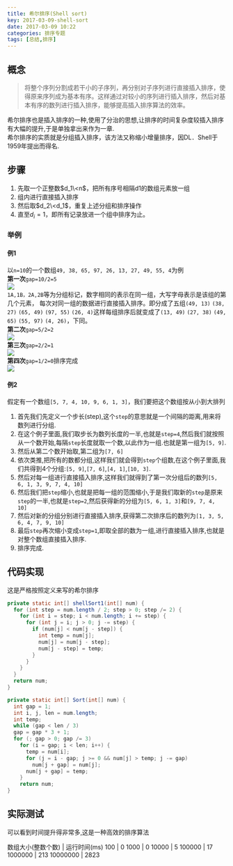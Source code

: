 ```yaml
---
title: 希尔排序(Shell sort)
key: 2017-03-09-shell-sort
date: 2017-03-09 10:22
categories: 排序专题
tags: [总结,排序]
---
```


## 概念
>将整个序列分割成若干小的子序列，再分别对子序列进行直接插入排序，使得原来序列成为基本有序。这样通过对较小的序列进行插入排序，然后对基本有序的数列进行插入排序，能够提高插入排序算法的效率。

希尔排序也是插入排序的一种,使用了分治的思想,让排序的时间复杂度较插入排序有大幅的提升,于是单独拿出来作为一章.  
希尔排序的实质就是分组插入排序，该方法又称缩小增量排序，因DL．Shell于1959年提出而得名.

## 步骤
1. 先取一个正整数$d_1\<n$，把所有序号相隔d1的数组元素放一组
2. 组内进行直接插入排序
3. 然后取$d_2\<d_1$，重复上述分组和排序操作
4. 直至$d_i=1$，即所有记录放进一个组中排序为止。
### 举例
#### 例1
以`n=10`的一个数组`49, 38, 65, 97, 26, 13, 27, 49, 55, 4`为例  
**第一次**`gap=10/2=5`  
![](http://olwt21mf4.bkt.clouddn.com/17-4-15/26888471-file_1492249853712_8ad2.png)  
`1A,1B，2A,2B`等为分组标记，数字相同的表示在同一组，大写字母表示是该组的第几个元素， 每次对同一组的数据进行直接插入排序。即分成了五组`(49, 13)` `(38, 27)` `(65, 49)` `(97, 55)` `(26, 4)`这样每组排序后就变成了`(13, 49)` `(27, 38)`  `(49, 65)` `(55, 97)` `(4, 26)`，下同。  
**第二次**`gap=5/2=2`  
![](http://olwt21mf4.bkt.clouddn.com/17-4-15/54157403-file_1492249853828_f5d5.png)  
**第三次**`gap=2/2=1`  
![](http://olwt21mf4.bkt.clouddn.com/17-4-15/82828161-file_1492249853933_26be.png)  
**第四次**`gap=1/2=0`排序完成  
![](http://olwt21mf4.bkt.clouddn.com/17-4-15/69170554-file_1492249854040_613b.png)  

#### 例2
假定有一个数组`[5, 7, 4, 10, 9, 6, 1, 3]`，我们要把这个数组按从小到大排列
1. 首先我们先定义一个步长(step),这个`step`的意思就是一个间隔的距离,用来将数列进行分组.
2. 在这个例子里面,我们取步长为数列长度的一半,也就是`step=4`,然后我们就按照从一个数开始,每隔`step`长度就取一个数,以此作为一组.也就是第一组为`[5, 9]`.
3. 然后从第二个数开始取,第二组为`[7, 6]`
4. 依次类推,把所有的数都分组,这样我们就会得到`step`个组数,在这个例子里面,我们共得到4个分组:`[5, 9]`,`[7, 6]`,`[4, 1]`,`[10, 3]`.
5. 然后对每一组进行直接插入排序,这样我们就得到了第一次分组后的数列`[5, 6, 1, 3, 9, 7, 4, 10]`
6. 然后我们把`step`缩小,也就是把每一组的范围缩小,于是我们取新的`step`是原来`step`的一半,也就是`step=2`,然后获得新的分组为`[5, 6, 1, 3]`和`[9, 7, 4, 10]`
7. 然后对新的分组分别进行直接插入排序,获得第二次排序后的数列为`[1, 3, 5, 6, 4, 7, 9, 10]`
8. 最后`step`再次缩小变成`step=1`,即取全部的数为一组,进行直接插入排序,也就是对整个数组直接插入排序.
9. 排序完成.

## 代码实现
这是严格按照定义来写的希尔排序
```java
private static int[] shellSort1(int[] num) {
  for (int step = num.length / 2; step > 0; step /= 2) {
    for (int i = step; i < num.length; i += step) {
      for (int j = i; j > 0; j -= step) {
        if (num[j] < num[j - step]) {
          int temp = num[j];
          num[j] = num[j - step];
          num[j - step] = temp;
        }
      }
    }
  }
  return num;
}
```
```java
private static int[] Sort(int[] num) {
  int gap = 1;
  int i, j, len = num.length;
  int temp;
  while (gap < len / 3)
  gap = gap * 3 + 1;
  for (; gap > 0; gap /= 3)
    for (i = gap; i < len; i++) {
      temp = num[i];
      for (j = i - gap; j >= 0 && num[j] > temp; j -= gap)
        num[j + gap] = num[j];
      num[j + gap] = temp;
    }
    return num;
}
```
## 实际测试
可以看到时间提升得非常多,这是一种高效的排序算法

数组大小(整数个数) | 运行时间(ms)
100 | 0
1000 | 0
10000 | 5
100000 | 17
1000000 | 213
10000000 | 2823
